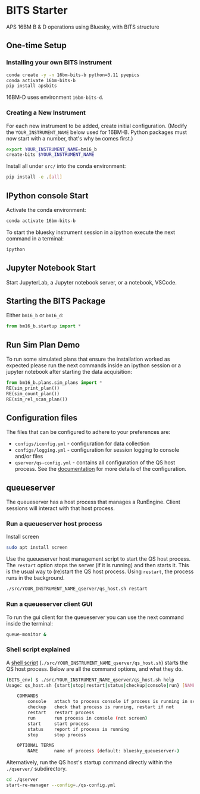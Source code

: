 # BITS Starter

APS 16BM B & D operations using Bluesky, with BITS structure

## One-time Setup
### Installing your own BITS instrument

```bash
conda create -y -n 16bm-bits-b python=3.11 pyepics
conda activate 16bm-bits-b
pip install apsbits
```

16BM-D uses environment `16bm-bits-d`.


### Creating a New Instrument

For each new instrument to be added, create initial configuration. (Modify the
`YOUR_INSTRUMENT_NAME` below used for 16BM-B.  Python packages must now start
with a number, that's why `bm` comes first.)

```bash
export YOUR_INSTRUMENT_NAME=bm16_b
create-bits $YOUR_INSTRUMENT_NAME
```

Install all under `src/` into the conda environment:

```bash
pip install -e .[all]
```


## IPython console Start

Activate the conda environment:

```bash
conda activate 16bm-bits-b
```

To start the bluesky instrument session in a ipython execute the next command in a terminal:

```bash
ipython
```

## Jupyter Notebook Start
Start JupyterLab, a Jupyter notebook server, or a notebook, VSCode.

## Starting the BITS Package

Either `bm16_b` or `bm16_d`:

```py
from bm16_b.startup import *
```

## Run Sim Plan Demo

To run some simulated plans that ensure the installation worked as expected
please run the next commands inside an ipython session or a jupyter notebook
after starting the data acquisition:

```py
from bm16_b.plans.sim_plans import *
RE(sim_print_plan())
RE(sim_count_plan())
RE(sim_rel_scan_plan())
```

## Configuration files

The files that can be configured to adhere to your preferences are:

- `configs/iconfig.yml` - configuration for data collection
- `configs/logging.yml` - configuration for session logging to console and/or files
- `qserver/qs-config.yml`    - contains all configuration of the QS host process. See the [documentation](https://blueskyproject.io/bluesky-queueserver/manager_config.html) for more details of the configuration.

## queueserver

The queueserver has a host process that manages a RunEngine. Client sessions
will interact with that host process.

### Run a queueserver host process

Install screen

```bash
sudo apt install screen
```

Use the queueserver host management script to start the QS host process.  The
`restart` option stops the server (if it is running) and then starts it.  This is
the usual way to (re)start the QS host process. Using `restart`, the process
runs in the background.

```bash
./src/YOUR_INSTRUMENT_NAME_qserver/qs_host.sh restart
```

### Run a queueserver client GUI

To run the gui client for the queueserver you can use the next command inside the terminal:

```bash
queue-monitor &
```

### Shell script explained

A [shell script](https://github.com/BCDA-APS/BITS/blob/main/src/apsbits/demo_qserver/qs_host.sh) (`./src/YOUR_INSTRUMENT_NAME_qserver/qs_host.sh`) starts the QS host process. Below
are all the command options, and what they do.

```bash
(BITS_env) $ ./src/YOUR_INSTRUMENT_NAME_qserver/qs_host.sh help
Usage: qs_host.sh {start|stop|restart|status|checkup|console|run} [NAME]

    COMMANDS
        console   attach to process console if process is running in screen
        checkup   check that process is running, restart if not
        restart   restart process
        run       run process in console (not screen)
        start     start process
        status    report if process is running
        stop      stop process

    OPTIONAL TERMS
        NAME      name of process (default: bluesky_queueserver-)
```

Alternatively, run the QS host's startup command directly within the `./qserver/`
subdirectory.

```bash
cd ./qserver
start-re-manager --config=./qs-config.yml
```
